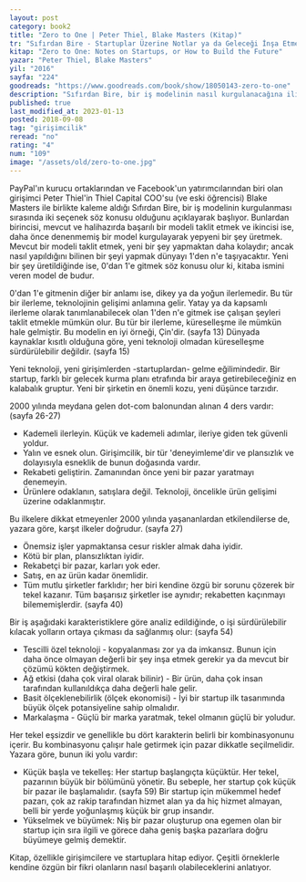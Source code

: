 ```yaml
---
layout: post
category: book2
title: "Zero to One | Peter Thiel, Blake Masters (Kitap)"
tr: "Sıfırdan Bire - Startuplar Üzerine Notlar ya da Geleceği İnşa Etmenin Yolları"
kitap: "Zero to One: Notes on Startups, or How to Build the Future"
yazar: "Peter Thiel, Blake Masters"
yil: "2016"
sayfa: "224"
goodreads: "https://www.goodreads.com/book/show/18050143-zero-to-one"
description: "Sıfırdan Bire, bir iş modelinin nasıl kurgulanacağına ilişkin ipuçlarını paylaşıyor."
published: true
last_modified_at: 2023-01-13
posted: 2018-09-08
tag: "girişimcilik"
reread: "no"
rating: "4"
num: "109"
image: "/assets/old/zero-to-one.jpg"
---
```


PayPal'ın kurucu ortaklarından ve Facebook'un yatırımcılarından biri olan girişimci Peter Thiel'in Thiel Capital COO'su (ve eski öğrencisi) Blake Masters ile birlikte kaleme aldığı Sıfırdan Bire, bir iş modelinin kurgulanması sırasında iki seçenek söz konusu olduğunu açıklayarak başlıyor. Bunlardan birincisi, mevcut ve halihazırda başarılı bir modeli taklit etmek ve ikincisi ise, daha önce denenmemiş bir model kurgulayarak yepyeni bir şey üretmek. Mevcut bir modeli taklit etmek, yeni bir şey yapmaktan daha kolaydır; ancak nasıl yapıldığını bilinen bir şeyi yapmak dünyayı 1'den n'e taşıyacaktır. Yeni bir şey üretildiğinde ise, 0'dan 1'e gitmek söz konusu olur ki, kitaba ismini veren model de budur.

0'dan 1'e gitmenin diğer bir anlamı ise, dikey ya da yoğun ilerlemedir. Bu tür bir ilerleme, teknolojinin gelişimi anlamına gelir. Yatay ya da kapsamlı ilerleme olarak tanımlanabilecek olan 1'den n'e gitmek ise çalışan şeyleri taklit etmekle mümkün olur. Bu tür bir ilerleme, küreselleşme ile mümkün hale gelmiştir. Bu modelin en iyi örneği, Çin'dir. (sayfa 13) Dünyada kaynaklar kısıtlı olduğuna göre, yeni teknoloji olmadan küreselleşme sürdürülebilir değildir. (sayfa 15)

Yeni teknoloji, yeni girişimlerden -startuplardan- gelme eğilimindedir. Bir startup, farklı bir gelecek kurma planı etrafında bir araya getirebileceğiniz en kalabalık gruptur. Yeni bir şirketin en önemli kozu, yeni düşünce tarzıdır.

2000 yılında meydana gelen dot-com balonundan alınan 4 ders vardır: (sayfa 26-27)

- Kademeli ilerleyin. Küçük ve kademeli adımlar, ileriye giden tek güvenli yoldur.
- Yalın ve esnek olun. Girişimcilik, bir tür 'deneyimleme'dir ve plansızlık ve dolayısıyla esneklik de bunun doğasında vardır.
- Rekabeti geliştirin. Zamanından önce yeni bir pazar yaratmayı denemeyin.
- Ürünlere odaklanın, satışlara değil. Teknoloji, öncelikle ürün gelişimi üzerine odaklanmıştır.

Bu ilkelere dikkat etmeyenler 2000 yılında yaşananlardan etkilendilerse de, yazara göre, karşıt ilkeler doğrudur. (sayfa 27)

- Önemsiz işler yapmaktansa cesur riskler almak daha iyidir.
- Kötü bir plan, plansızlıktan iyidir.
- Rekabetçi bir pazar, karları yok eder.
- Satış, en az ürün kadar önemlidir.
- Tüm mutlu şirketler farklıdır; her biri kendine özgü bir sorunu çözerek bir tekel kazanır. Tüm başarısız şirketler ise aynıdır; rekabetten kaçınmayı bilememişlerdir. (sayfa 40)

Bir iş aşağıdaki karakteristiklere göre analiz edildiğinde, o işi sürdürülebilir kılacak yolların ortaya çıkması da sağlanmış olur: (sayfa 54)

- Tescilli özel teknoloji - kopyalanması zor ya da imkansız. Bunun için daha önce olmayan değerli bir şey inşa etmek gerekir ya da mevcut bir çözümü kökten değiştirmek.
- Ağ etkisi (daha çok viral olarak bilinir) - Bir ürün, daha çok insan tarafından kullanıldıkça daha değerli hale gelir.
- Basit ölçeklenebilirlik (ölçek ekonomisi) - İyi bir startup ilk tasarımında büyük ölçek potansiyeline sahip olmalıdır.
- Markalaşma - Güçlü bir marka yaratmak, tekel olmanın güçlü bir yoludur.

Her tekel eşsizdir ve genellikle bu dört karakterin belirli bir kombinasyonunu içerir. Bu kombinasyonu çalışır hale getirmek için pazar dikkatle seçilmelidir. Yazara göre, bunun iki yolu vardır:

- Küçük başla ve tekelleş: Her startup başlangıçta küçüktür. Her tekel, pazarının büyük bir bölümünü yönetir. Bu sebeple, her startup çok küçük bir pazar ile başlamalıdır. (sayfa 59) Bir startup için mükemmel hedef pazarı, çok az rakip tarafından hizmet alan ya da hiç hizmet almayan, belli bir yerde yoğunlaşmış küçük bir grup insandır.
- Yükselmek ve büyümek: Niş bir pazar oluşturup ona egemen olan bir startup için sıra ilgili ve görece daha geniş başka pazarlara doğru büyümeye gelmiş demektir.

Kitap, özellikle girişimcilere ve startuplara hitap ediyor. Çeşitli örneklerle kendine özgün bir fikri olanların nasıl başarılı olabileceklerini anlatıyor.
